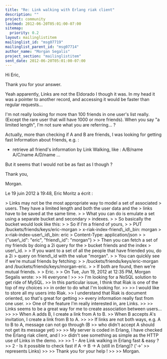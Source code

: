 ```yaml
---
title: "Re: Link walking with Erlang riak client"
description: ""
project: community
lastmod: 2012-06-20T05:01:00-07:00
sitemap:
  priority: 0.2
layout: mailinglistitem
mailinglist_id: "msg07719"
mailinglist_parent_id: "msg07714"
author_name: "Morgan Segalis"
project_section: "mailinglistitem"
sent_date: 2012-06-20T05:01:00-07:00
---
```



Hi Eric,

Thank you for your answer.

Yeah apparently, Links are not the Eldorado I though it was.
In my head it was a pointer to another record, and accessing it would be faster 
than regular requests…

I'm not really looking for more than 100 friends in one user's list really. 
(Except the rare user that will have 1000 or more friends).
When you say "a limited length", I'm not sure what you are referring… ?

Actually, more than checking if A and B are friends, I was looking for getting 
fast Information about friends, e.g. :

- retrieve all friend's information by Link Walking, like : A/B/name A/C/name 
A/D/name …

But it seems that I would not be as fast as I though ?

Thank you,

Morgan.

Le 19 juin 2012 à 19:48, Eric Moritz a écrit :

&gt; Links may not be the most appropriate way to model a set of associated
&gt; users. They have a limited length and both the user data and the
&gt; links have to be saved at the same time.
&gt; 
&gt; What you can do is emulate a set using a separate bucket and secondary 
&gt; indexes.
&gt; 
&gt; So basically the bucket would look like this:
&gt; 
&gt; So if I'm a friend of yours,
&gt; 
&gt; PUT /buckets/friends/keys/eric-morgan
&gt; x-riak-index-friend\\_id\\_bin: morgan
&gt; x-riak-index-user\\_id\\_bin: eric
&gt; Content-Type: application/json
&gt; 
&gt; {"user\\_id": "eric", "friend\\_id": "morgan"}
&gt; 
&gt; Then you can fetch a set of my friends by doing a 2i query for the
&gt; bucket friends and the index
&gt; user\\_id.
&gt; 
&gt; If you want to a set of all the people that have friended you, do a 2i
&gt; query on friend\\_id with the value "morgan".
&gt; 
&gt; You can quickly see if we're mutual friends by fetching:
&gt; 
&gt; /buckets/friends/keys/eric-morgan and /buckets/friends/keys/morgan-eric.
&gt; 
&gt; If both are found, then we're mutual friends.
&gt; 
&gt; Eric.
&gt; 
&gt; On Tue, Jun 19, 2012 at 12:35 PM, Morgan Segalis  wrote:
&gt;&gt; Hi everyone !
&gt;&gt; 
&gt;&gt; I'm looking for a NoSQL solution to get ride of MySQL.
&gt;&gt; In this particular issue, I think that Riak is one of the top of my choices 
&gt;&gt; in order to do what I'm looking for.
&gt;&gt; 
&gt;&gt; I would like to store all my users into Riak.
&gt;&gt; I understand that Riak is document oriented, so that's great for getting 
&gt;&gt; every information really fast from one user.
&gt;&gt; One of the feature I'm really interested in, are Links.
&gt;&gt; 
&gt;&gt; Links seems to be a great way for me to create association between users…
&gt;&gt; 
&gt;&gt; When A adds B, I create a link from A to B.
&gt;&gt; When B accepts A's invitation, I create a link from B to A.
&gt;&gt; 
&gt;&gt; If links are not both ways, e.g. A to B to A, message can not go through (B 
&gt;&gt; who didn't accept A should not get its message yet)
&gt;&gt; 
&gt;&gt; My server is coded in Erlang, I have checked the Erlang riak client, and I 
&gt;&gt; didn't see something as simple as the HTTP use of Links in the demo.
&gt;&gt; 
&gt;&gt; 1 - Are Link walking in Erlang fast & easy ?
&gt;&gt; 2 - Is it possible to check fast if A -&gt; B -&gt; A (still in Erlang)? ('-&gt;' 
&gt;&gt; represents Links)
&gt;&gt; 
&gt;&gt; Thank you for your help !
&gt;&gt; 
&gt;&gt; Morgan.
